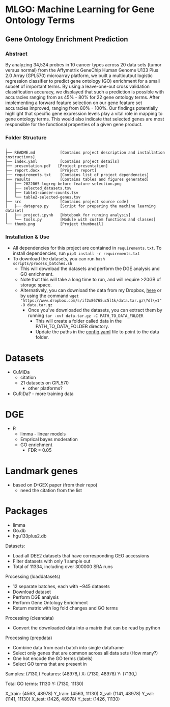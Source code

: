 # **MLGO:** Machine Learning for Gene Ontology Terms

## Gene Ontology Enrichment Prediction

### Abstract

By analyzing 34,524 probes in 10 cancer types across 20 data sets (tumor versus
normal) from the Affymetrix GeneChip Human Genome U133 Plus 2.0 Array (GPL570)
microarray platform, we built a multioutput logistic regression classifier to
predict gene ontology (GO) enrichment for a small subset of important terms.
By using a leave-one-out cross validation classification accuracy, we displayed
that such a prediction is possible with accuracies ranging from as 45% - 80% for
22  gene ontology terms.  After implementing a forward feature selection on our
gene feature set accuracies improved, ranging from 80% - 100%. Our findings
potentially highlight that specific gene expression levels play a vital role in
mapping to gene ontology terms. This would also indicate that selected genes are
most responsible for the functional properties of a given gene product.

### Folder Structure

```
.
├── README.md           [Contains project description and installation instructions]
├── index.yaml          [Contains project details]
├── presentation.pdf   [Project presentation]
├── report.docx         [Project report]
├── requirements.txt    [Contains list of project dependencies]
├── results             [Contains tables and figures generated]
│   ├── 2022065-logreg-before-feature-selection.png
│   ├── selected_datasets.tsv
│   ├── table1-cancer-counts.tsv
│   └── table2-selected-genes.tsv
├── src                 [Contains project source code]
│   ├── dataprep.py     [Script for preparing the machine learning dataset]
│   ├── project.ipynb   [Notebook for running analysis]
│   └── tools.py        [Module with custom functions and classes]
└── thumb.png           [Project thumbnail]
```

### Installation & Use

- All dependencies for this project are contained in `requirements.txt`. To
  install dependencies, run `pip3 install -r requirements.txt`
- To download the datasets, you can run `bash scripts/process_batches.sh`
  - This will download the datasets and perform the DGE analysis and GO
    enrichment.
  - Note that this will take a long time to run, and will require >20GB of
    storage space.
  - Alternatively, you can download the data from my Dropbox, [here](https://www.dropbox.com/s/if2x86765uc5l1k/data.tar.gz\?dl\=1) or by using the command `wget "https://www.dropbox.com/s/if2x86765uc5l1k/data.tar.gz\?dl\=1" -O data.tar.gz`
    - Once you've downloaded the datasets, you can extract them by running
      `tar -xvf data.tar.gz -C PATH_TO_DATA_FOLDER`
      - This will create a folder called data in the PATH_TO_DATA_FOLDER
        directory.
      - Update the paths in the [config.yaml](config/config.yaml) file to point
        to the data folder.


# Datasets
- CuMiDa
  - citation
  - 21 datasets on GPL570
    - other platforms?
- CuRiDa? - more training data

# DGE
- R
  - limma - linear models
  - Emprical bayes moderation
  - GO enrichment
    - FDR = 0.05
# Landmark genes

- based on D-GEX paper (from their repo)
  - need the citation from the list


# Packages
- limma
- Go.db
- hgu133plus2.db



Datasets:
- Load all DEE2 datasets that have corresponding GEO accessions
- Filter datasets with only 1 sample out
- Total of 11334, including over 300000 SRA runs

Processing (loaddatasets)
- 12 separate batches, each with ~945 datasets
- Download dataset
- Perform DGE analysis
- Perform Gene Ontology Enrichment
- Return matrix with log fold changes and GO terms

Processing (cleandata)
- Convert the downloaded data into a matrix that can be read by python

Processing (prepdata)
- Combine data from each batch into single dataframe
- Select only genes that are common across all data sets (How many?)
- One hot encode the GO terms (labels)
- Select GO terms that are present in

Samples: (7130,)
Features: (48978,)
X: (7130, 48978)
Y: (7130,)

Total GO terms: 11130
Y: (7130, 11130)

X_train: (4563, 48978)
Y_train: (4563, 11130)
X_val: (1141, 48978)
Y_val: (1141, 11130)
X_test: (1426, 48978)
Y_test: (1426, 11130)
